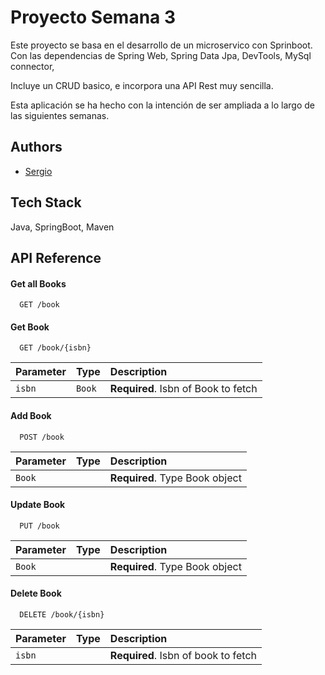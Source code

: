 
# Proyecto Semana 3

Este proyecto se basa en el desarrollo de un microservico con Sprinboot.
Con las dependencias de Spring Web, Spring Data Jpa, DevTools, MySql connector,

Incluye un CRUD basico, e incorpora una API Rest muy sencilla.

Esta aplicación se ha hecho con la intención de ser ampliada a lo largo de las siguientes semanas.


## Authors

- [Sergio](https://www.github.com/sreturns)


## Tech Stack

 Java, SpringBoot, Maven


## API Reference

#### Get all Books

```
  GET /book
```


#### Get Book

```
  GET /book/{isbn}
```

| Parameter | Type     | Description                       |
| :-------- | :------- | :-------------------------------- |
| `isbn`      | `Book` | **Required**. Isbn of Book to fetch 

#### Add Book

```
  POST /book
```

| Parameter | Type     | Description                       |
| :-------- | :------- | :-------------------------------- |
| `Book`      |  | **Required**. Type Book object 

#### Update Book

```
  PUT /book
```

| Parameter | Type     | Description                       |
| :-------- | :------- | :-------------------------------- |
| `Book`      |  | **Required**. Type Book object 

#### Delete Book

```
  DELETE /book/{isbn}
```

| Parameter | Type     | Description                       |
| :-------- | :------- | :-------------------------------- |
| `isbn`      |  | **Required**. Isbn of book to fetch  

